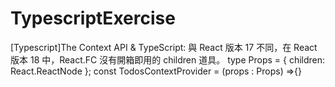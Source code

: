 ﻿# TypescriptExercise
[Typescript]The Context API & TypeScript:
與 React 版本 17 不同，在 React 版本 18 中，React.FC 沒有開箱即用的 children 道具。
type Props = { children: React.ReactNode };
const TodosContextProvider = (props : Props) =>{}

